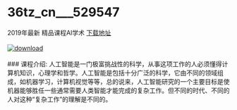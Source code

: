 # 36tz_cn___529547
2019年最新 精品课程AI学术
[下载地址](http://www.36tz.cn/article/529547 "下载地址")
<br/></br>[![download](http://36tz.cn/muke_img/2019_12_1-23-300x191.png "下载地址")](http://www.36tz.cn/article/529547 "下载地址")
<br/></br>### 课程介绍:
人工智能是一门极富挑战性的科学，从事这项工作的人必须懂得计算机知识，心理学和哲学。人工智能是包括十分广泛的科学，它由不同的领域组成，如机器学习，计算机视觉等等，总的说来，人工智能研究的一个主要目标是使机器能够胜任一些通常需要人类智能才能完成的复杂工作。但不同的时代、不同的人对这种“复杂工作”的理解是不同的。


 
